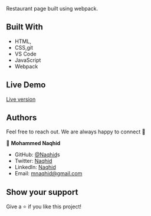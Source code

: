 Restaurant page built  using webpack.


## Built With

- HTML,
- CSS,git
- VS Code
- JavaScript
- Webpack

## Live Demo

<a href= "https://compassionate-wilson-0f3841.netlify.app/" target="_blank">Live version</a>

## Authors

Feel free to reach out. We are always happy to connect :slightly_smiling_face:

👤 **Mohammed Naqhid**

- GitHub: [@Naqhid](https://github.com/Naqhid)s
- Twitter: [Naqhid](https://twitter.com/naqhid)
- LinkedIn: [Naqhid](https://www.linkedin.com/in/mohammed-naqhid-ab3080189/)
- Email: mnaqhid@gmail.com

## Show your support

Give a ⭐️ if you like this project!
